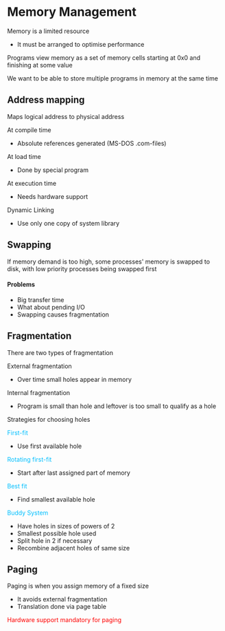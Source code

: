 # Memory Management

Memory is a limited resource 
- It must be arranged to optimise performance

Programs view memory as a set of memory cells starting at 0x0 and finishing at some value

We want to be able to store multiple programs in memory at the same time

## Address mapping 
Maps logical address to physical address

At compile time
- Absolute references generated (MS-DOS .com-files)

At load time
- Done by special program

At execution time
- Needs hardware support

Dynamic Linking
- Use only one copy of system library

## Swapping

If memory demand is too high, some processes' memory is swapped to disk, with low priority processes being swapped first

#### Problems
- Big transfer time
- What about pending I/O
- Swapping causes fragmentation

## Fragmentation
There are two types of fragmentation

External fragmentation
- Over time small holes appear in memory 

Internal fragmentation
- Program is small than hole and leftover is too small to qualify as a hole

Strategies for choosing holes

<span style="color:#00bfff">First-fit</span>
- Use first available hole

<span style="color:#00bfff">Rotating first-fit</span>
- Start after last assigned part of memory

<span style="color:#00bfff">Best fit</span>
- Find smallest available hole

<span style="color:#00bfff">Buddy System</span>
- Have holes in sizes of powers of 2
- Smallest possible hole used
- Split hole in 2 if necessary
- Recombine adjacent holes of same size

## Paging
Paging is when you assign memory of a fixed size
- It avoids external fragmentation
- Translation done via page table

<span style="color:#ff0000">Hardware support mandatory for paging</span>

